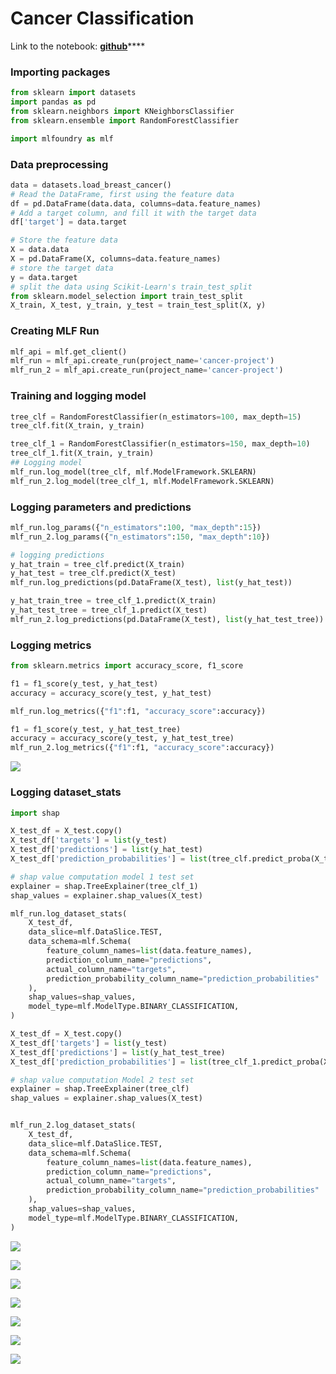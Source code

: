 # Cancer Classification

Link to the notebook: [**github**](https://github.com/truefoundry/mlfoundry-examples/blob/main/examples/sklearn/cancer_train.ipynb)****

### Importing packages

```python
from sklearn import datasets
import pandas as pd
from sklearn.neighbors import KNeighborsClassifier
from sklearn.ensemble import RandomForestClassifier

import mlfoundry as mlf
```

### Data preprocessing

```python
data = datasets.load_breast_cancer()
# Read the DataFrame, first using the feature data
df = pd.DataFrame(data.data, columns=data.feature_names)
# Add a target column, and fill it with the target data
df['target'] = data.target

# Store the feature data
X = data.data
X = pd.DataFrame(X, columns=data.feature_names)
# store the target data
y = data.target
# split the data using Scikit-Learn's train_test_split
from sklearn.model_selection import train_test_split
X_train, X_test, y_train, y_test = train_test_split(X, y)
```

### Creating MLF Run

```python
mlf_api = mlf.get_client()
mlf_run = mlf_api.create_run(project_name='cancer-project')
mlf_run_2 = mlf_api.create_run(project_name='cancer-project')
```

### Training and logging model

```python
tree_clf = RandomForestClassifier(n_estimators=100, max_depth=15)
tree_clf.fit(X_train, y_train)

tree_clf_1 = RandomForestClassifier(n_estimators=150, max_depth=10)
tree_clf_1.fit(X_train, y_train)
## Logging model
mlf_run.log_model(tree_clf, mlf.ModelFramework.SKLEARN)
mlf_run_2.log_model(tree_clf_1, mlf.ModelFramework.SKLEARN)
```

### Logging parameters and predictions

```python
mlf_run.log_params({"n_estimators":100, "max_depth":15})
mlf_run_2.log_params({"n_estimators":150, "max_depth":10})

# logging predictions
y_hat_train = tree_clf.predict(X_train)
y_hat_test = tree_clf.predict(X_test)
mlf_run.log_predictions(pd.DataFrame(X_test), list(y_hat_test))

y_hat_train_tree = tree_clf_1.predict(X_train)
y_hat_test_tree = tree_clf_1.predict(X_test)
mlf_run_2.log_predictions(pd.DataFrame(X_test), list(y_hat_test_tree))
```

### Logging metrics

```python
from sklearn.metrics import accuracy_score, f1_score

f1 = f1_score(y_test, y_hat_test)
accuracy = accuracy_score(y_test, y_hat_test)

mlf_run.log_metrics({"f1":f1, "accuracy_score":accuracy})

f1 = f1_score(y_test, y_hat_test_tree)
accuracy = accuracy_score(y_test, y_hat_test_tree)
mlf_run_2.log_metrics({"f1":f1, "accuracy_score":accuracy})
```

![](<../../.gitbook/assets/Screenshot from 2021-12-30 00-27-02.png>)

### Logging dataset\_stats

```python
import shap

X_test_df = X_test.copy()
X_test_df['targets'] = list(y_test)
X_test_df['predictions'] = list(y_hat_test)
X_test_df['prediction_probabilities'] = list(tree_clf.predict_proba(X_test))

# shap value computation model 1 test set
explainer = shap.TreeExplainer(tree_clf_1)
shap_values = explainer.shap_values(X_test)

mlf_run.log_dataset_stats(
    X_test_df,
    data_slice=mlf.DataSlice.TEST,
    data_schema=mlf.Schema(
        feature_column_names=list(data.feature_names),
        prediction_column_name="predictions",
        actual_column_name="targets",
        prediction_probability_column_name="prediction_probabilities"
    ),
    shap_values=shap_values,
    model_type=mlf.ModelType.BINARY_CLASSIFICATION,
)

X_test_df = X_test.copy()
X_test_df['targets'] = list(y_test)
X_test_df['predictions'] = list(y_hat_test_tree)
X_test_df['prediction_probabilities'] = list(tree_clf_1.predict_proba(X_test))

# shap value computation Model 2 test set
explainer = shap.TreeExplainer(tree_clf)
shap_values = explainer.shap_values(X_test)


mlf_run_2.log_dataset_stats(
    X_test_df,
    data_slice=mlf.DataSlice.TEST,
    data_schema=mlf.Schema(
        feature_column_names=list(data.feature_names),
        prediction_column_name="predictions",
        actual_column_name="targets",
        prediction_probability_column_name="prediction_probabilities"
    ),
    shap_values=shap_values,
    model_type=mlf.ModelType.BINARY_CLASSIFICATION,
)
```

![](<../../.gitbook/assets/Screenshot from 2021-12-30 00-27-39.png>)

![](<../../.gitbook/assets/Screenshot from 2021-12-30 00-27-46.png>)

![](<../../.gitbook/assets/Screenshot from 2021-12-30 00-27-52.png>)

![](<../../.gitbook/assets/Screenshot from 2021-12-30 00-28-01.png>)

![](<../../.gitbook/assets/Screenshot from 2021-12-30 00-28-09.png>)

![](<../../.gitbook/assets/Screenshot from 2021-12-30 00-28-14.png>)

![](<../../.gitbook/assets/Screenshot from 2021-12-30 00-28-23.png>)
